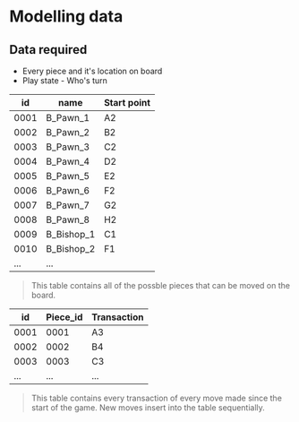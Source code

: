 # Modelling data

## Data required

- Every piece and it's location on board
- Play state - Who's turn

id | name | Start point
--- | --- | ---
0001 | B_Pawn_1 | A2
0002 | B_Pawn_2 | B2
0003 | B_Pawn_3 | C2
0004 | B_Pawn_4 | D2
0005 | B_Pawn_5 | E2
0006 | B_Pawn_6 | F2
0007 | B_Pawn_7 | G2
0008 | B_Pawn_8 | H2
0009 | B_Bishop_1 | C1
0010 | B_Bishop_2 | F1
... | ...

> This table contains all of the possble pieces that can be moved on the board. 

id | Piece_id | Transaction
---| --- | ---
0001 | 0001 | A3
0002 | 0002 | B4
0003 | 0003 | C3
... | ... | ...

> This table contains every transaction of every move made since the start of the game. New moves insert into the table sequentially.
